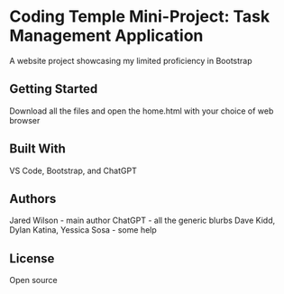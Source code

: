 # Coding Temple Mini-Project: Task Management Application

A website project showcasing my limited proficiency in Bootstrap

## Getting Started

Download all the files and open the home.html with your choice of web browser

## Built With

VS Code, Bootstrap, and ChatGPT

## Authors

Jared Wilson - main author
ChatGPT - all the generic blurbs
Dave Kidd, Dylan Katina, Yessica Sosa - some help

## License

Open source
